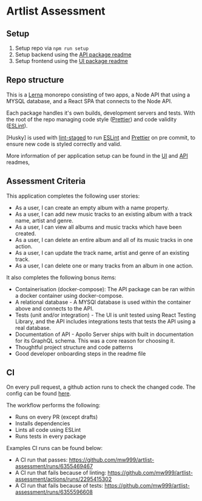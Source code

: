 # Artlist Assessment

## Setup

1. Setup repo via `npm run setup`
2. Setup backend using the [API package readme](/packages/api/README.md)
3. Setup frontend using the [UI package readme](/packages/ui/README.md)

## Repo structure

This is a [Lerna](https://github.com/lerna/lerna) monorepo consisting of two apps, a Node API that using a MYSQL database, and a React SPA that connects to the Node API.

Each package handles it's own builds, development servers and tests. With the root of the repo managing code style ([Prettier](https://prettier.io/)) and code validity ([ESLint](https://eslint.org/)).

[Husky] is used with [lint-staged](https://github.com/okonet/lint-staged) to run [ESLint](https://eslint.org/) and [Prettier](https://prettier.io/) on pre commit, to ensure new code is styled correctly and valid.

More information of per application setup can be found in the [UI](/packages/ui/README.md) and [API](/packages/api/README.md) readmes,

## Assessment Criteria

This application completes the following user stories:

- As a user, I can create an empty album with a name property.
- As a user, I can add new music tracks to an existing album with a track name, artist and genre.
- As a user, I can view all albums and music tracks which have been created.
- As a user, I can delete an entire album and all of its music tracks in one action.
- As a user, I can update the track name, artist and genre of an existing track.
- As a user, I can delete one or many tracks from an album in one action.

It also completes the following bonus items:

- Containerisation (docker-compose): The API package can be ran within a docker container using docker-compose.
- A relational database - A MYSQl database is used within the container above and connects to the API.
- Tests (unit and/or integration) - The UI is unit tested using React Testing Library, and the API includes integrations tests that tests the API using a real database.
- Documentation of API - Apollo Server ships with built in documentation for its GraphQL schema. This was a core reason for choosing it.
- Thoughtful project structure and code patterns
- Good developer onboarding steps in the readme file

## CI

On every pull request, a github action runs to check the changed code. The config can be found [here](/.github/workflows/prs.yml).

The workflow performs the following:

- Runs on every PR (except drafts)
- Installs dependencies
- Lints all code using ESLint
- Runs tests in every package

Examples CI runs can be found below:

- A CI run that passes: https://github.com/mw999/artlist-assessment/runs/6355469467
- A CI run that fails because of linting: https://github.com/mw999/artlist-assessment/actions/runs/2295415302
- A CI run that fails because of tests: https://github.com/mw999/artlist-assessment/runs/6355596608
